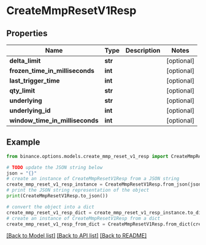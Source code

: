 # CreateMmpResetV1Resp


## Properties

Name | Type | Description | Notes
------------ | ------------- | ------------- | -------------
**delta_limit** | **str** |  | [optional] 
**frozen_time_in_milliseconds** | **int** |  | [optional] 
**last_trigger_time** | **int** |  | [optional] 
**qty_limit** | **str** |  | [optional] 
**underlying** | **str** |  | [optional] 
**underlying_id** | **int** |  | [optional] 
**window_time_in_milliseconds** | **int** |  | [optional] 

## Example

```python
from binance.options.models.create_mmp_reset_v1_resp import CreateMmpResetV1Resp

# TODO update the JSON string below
json = "{}"
# create an instance of CreateMmpResetV1Resp from a JSON string
create_mmp_reset_v1_resp_instance = CreateMmpResetV1Resp.from_json(json)
# print the JSON string representation of the object
print(CreateMmpResetV1Resp.to_json())

# convert the object into a dict
create_mmp_reset_v1_resp_dict = create_mmp_reset_v1_resp_instance.to_dict()
# create an instance of CreateMmpResetV1Resp from a dict
create_mmp_reset_v1_resp_from_dict = CreateMmpResetV1Resp.from_dict(create_mmp_reset_v1_resp_dict)
```
[[Back to Model list]](../README.md#documentation-for-models) [[Back to API list]](../README.md#documentation-for-api-endpoints) [[Back to README]](../README.md)


